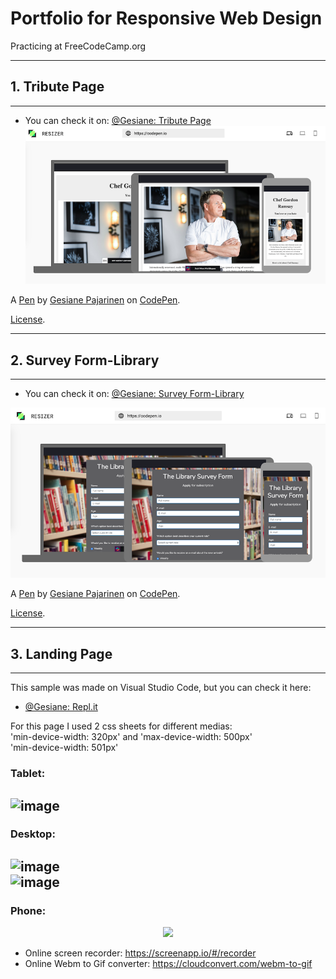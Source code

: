 # Portfolio for Responsive Web Design    
Practicing at FreeCodeCamp.org
***
## 1. Tribute Page 
------------------

- You can check it on: [@Gesiane: Tribute Page](https://codepen.io/Gesiane/full/povYbYw)   
![image](https://github.com/GePajarinen/FCC-ResponsiveWebDesign/blob/master/Build%20a%20Tribute%20Page/tribute.png?raw=true)   


A [Pen](https://codepen.io/Gesiane/pen/povYbYw) by [Gesiane Pajarinen](https://codepen.io/Gesiane) on [CodePen](https://codepen.io).

[License](https://codepen.io/Gesiane/pen/povYbYw/license).

***
## 2. Survey Form-Library
------------------------
- You can check it on: [@Gesiane: Survey Form-Library](https://codepen.io/Gesiane/full/OJPevNz)   
 
 ![image](https://github.com/GePajarinen/FCC-ResponsiveWebDesign/blob/master/Build%20a%20Survey%20Form/Survey%20Form.png?raw=true)

A [Pen](https://codepen.io/Gesiane/pen/OJPevNz) by [Gesiane Pajarinen](https://codepen.io/Gesiane) on [CodePen](https://codepen.io).

[License](https://codepen.io/Gesiane/pen/OJPevNz/license).

***
## 3. Landing Page
------------------------
This sample was made on Visual Studio Code, but you can check it here:   
- [@Gesiane: Repl.it](https://candies--gesiane.repl.co/)   

For this page I used 2 css sheets for different medias:    
'min-device-width: 320px' and 'max-device-width: 500px'    
'min-device-width: 501px'   

### Tablet:   
![image](https://github.com/GePajarinen/Responsive-Web-Design/blob/master/Landing%20Page/pad.jpg?raw=true)   
---   

### Desktop:   
![image](https://github.com/GePajarinen/Responsive-Web-Design/blob/master/Landing%20Page/Dt1.png?raw=true)  
![image](https://github.com/GePajarinen/Responsive-Web-Design/blob/master/Landing%20Page/Dt2.png?raw=true)
---   

### Phone:   
<p align="center">
  <img src="https://github.com/GePajarinen/Responsive-Web-Design/blob/master/Landing%20Page/phone.gif?raw=true">
</p>

- Online screen recorder: https://screenapp.io/#/recorder
- Online Webm to Gif converter: https://cloudconvert.com/webm-to-gif
